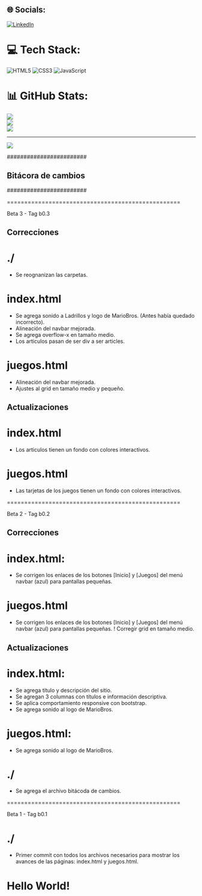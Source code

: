 
## 🌐 Socials:
[![LinkedIn](https://img.shields.io/badge/LinkedIn-%230077B5.svg?logo=linkedin&logoColor=white)](https://linkedin.com/in/https://www.linkedin.com/in/dubar/) 

# 💻 Tech Stack:
![HTML5](https://img.shields.io/badge/html5-%23E34F26.svg?style=for-the-badge&logo=html5&logoColor=white) ![CSS3](https://img.shields.io/badge/css3-%231572B6.svg?style=for-the-badge&logo=css3&logoColor=white) ![JavaScript](https://img.shields.io/badge/javascript-%23323330.svg?style=for-the-badge&logo=javascript&logoColor=%23F7DF1E)
# 📊 GitHub Stats:
![](https://github-readme-stats.vercel.app/api?username=Nuc134rB0t&theme=dark&hide_border=false&include_all_commits=false&count_private=false)<br/>
![](https://github-readme-streak-stats.herokuapp.com/?user=Nuc134rB0t&theme=dark&hide_border=false)<br/>
![](https://github-readme-stats.vercel.app/api/top-langs/?username=Nuc134rB0t&theme=dark&hide_border=false&include_all_commits=false&count_private=false&layout=compact)

---
[![](https://visitcount.itsvg.in/api?id=Nuc134rB0t&icon=0&color=0)](https://visitcount.itsvg.in)

<!-- Proudly created with GPRM ( https://gprm.itsvg.in ) -->


########################
## Bitácora de cambios #
########################

==================================================

Beta 3 - Tag b0.3

## Correcciones ##

# ./
- Se reognanizan las carpetas.

# index.html
- Se agrega sonido a Ladrillos y logo de MarioBros. (Antes había quedado incorrecto).
- Alineación del navbar mejorada.
- Se agrega overflow-x en tamaño medio.
- Los articulos pasan de ser div a ser articles.

# juegos.html
- Alineación del navbar mejorada.
- Ajustes al grid en tamaño medio y pequeño.

## Actualizaciones ##

# index.html
- Los articulos tienen un fondo con colores interactivos.

# juegos.html
- Las tarjetas de los juegos tienen un fondo con colores interactivos.

==================================================

Beta 2 - Tag b0.2

## Correcciones ##

# index.html:
- Se corrigen los enlaces de los botones [Inicio] y [Juegos] del menú navbar (azul) para pantallas pequeñas.

# juegos.html
- Se corrigen los enlaces de los botones [Inicio] y [Juegos] del menú navbar (azul) para pantallas pequeñas.
! Corregir grid en tamaño medio.

## Actualizaciones ##

# index.html:
- Se agrega título y descripción del sitio.
- Se agregan 3 columnas con títulos e información descriptiva.
- Se aplica comportamiento responsive con bootstrap.
- Se agrega sonido al logo de MarioBros.

# juegos.html:
- Se agrega sonido al logo de MarioBros.

# ./
- Se agrega el archivo bitácoda de cambios.

==================================================

Beta 1 - Tag b0.1

# ./
- Primer commit con todos los archivos necesarios para mostrar los avances de las páginas: index.html y juegos.html.

# Hello World!